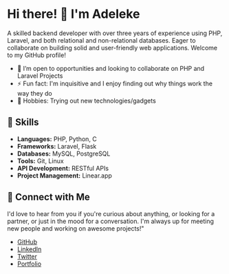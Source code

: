 <!-- Header -->
# Hi there! 👋 I'm Adeleke

<!-- Introduction -->
A skilled backend developer with over three years of experience using PHP, Laravel, and both relational and non-relational databases. Eager to collaborate on building solid and user-friendly web applications. Welcome to my GitHub profile!

- 🤔 I’m open to opportunities and looking to collaborate on PHP and Laravel Projects
- ⚡ Fun fact: I'm inquisitive and I enjoy finding out why things work the way they do
- 🌱 Hobbies: Trying out new technologies/gadgets

<!-- Skills -->
## 🔧 Skills
- **Languages:** PHP, Python, C
- **Frameworks:** Laravel, Flask
- **Databases:** MySQL, PostgreSQL
- **Tools:** Git, Linux
- **API Development:** RESTful APIs
- **Project Management:** Linear.app

<!-- Connect with Me -->
## 🤝 Connect with Me
I'd love to hear from you if you're curious about anything, or looking for a partner, or just in the mood for a conversation. I'm always up for meeting new people and working on awesome projects!"

- [GitHub](https://github.com/adelekeogunsona)
- [LinkedIn](https://www.linkedin.com/in/adelekeogunsona/)
- [Twitter](https://twitter.com/ogunsonaadeleke)
- [Portfolio](https://adelekeogunsona.com)
